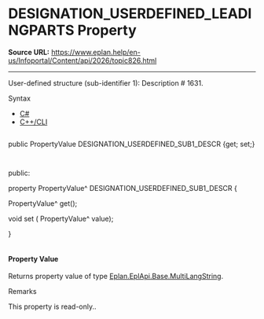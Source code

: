 # DESIGNATION_USERDEFINED_LEADINGPARTS Property

**Source URL:** https://www.eplan.help/en-us/Infoportal/Content/api/2026/topic826.html

---

User-defined structure (sub-identifier 1): Description # 1631.

Syntax

- [C#](#i-syntax-CS)
- [C++/CLI](#i-syntax-CPP2005)

```
```
public PropertyValue DESIGNATION_USERDEFINED_SUB1_DESCR {get; set;}
```
```

```
```
public:

property PropertyValue^ DESIGNATION_USERDEFINED_SUB1_DESCR {

   PropertyValue^ get();

   void set (    PropertyValue^ value);

}
```
```

#### Property Value

Returns property value of type [Eplan.EplApi.Base.MultiLangString](Eplan.EplApi.Baseu~Eplan.EplApi.Base.MultiLangString.html).

Remarks

This property is read-only..
